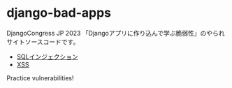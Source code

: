 # django-bad-apps

DjangoCongress JP 2023 「Djangoアプリに作り込んで学ぶ脆弱性」のやられサイトソースコードです。

- [SQLインジェクション](https://github.com/ftnext/django-bad-apps/tree/main/sql-injection)
- [XSS](https://github.com/ftnext/django-bad-apps/tree/main/cross-site-scripting)

Practice vulnerabilities!
